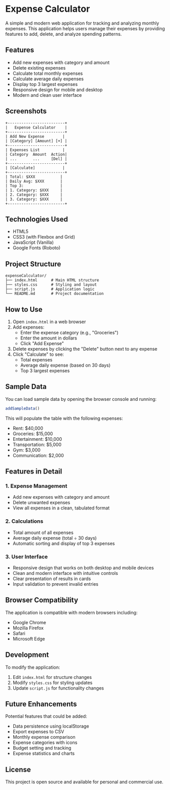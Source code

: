# Expense Calculator

A simple and modern web application for tracking and analyzing monthly expenses. This application helps users manage their expenses by providing features to add, delete, and analyze spending patterns.

## Features

- Add new expenses with category and amount
- Delete existing expenses
- Calculate total monthly expenses
- Calculate average daily expenses
- Display top 3 largest expenses
- Responsive design for mobile and desktop
- Modern and clean user interface

## Screenshots

```
+-------------------------+
|   Expense Calculator    |
+-------------------------+
| Add New Expense        |
| [Category] [Amount] [+] |
+-------------------------+
| Expenses List          |
| Category  Amount  Action|
| ...       ...     [Del] |
+-------------------------+
| [Calculate]            |
+-------------------------+
| Total: $XXX           |
| Daily Avg: $XXX       |
| Top 3:                |
| 1. Category: $XXX     |
| 2. Category: $XXX     |
| 3. Category: $XXX     |
+-------------------------+
```

## Technologies Used

- HTML5
- CSS3 (with Flexbox and Grid)
- JavaScript (Vanilla)
- Google Fonts (Roboto)

## Project Structure

```
expenseCalculator/
├── index.html      # Main HTML structure
├── styles.css      # Styling and layout
├── script.js       # Application logic
└── README.md       # Project documentation
```

## How to Use

1. Open `index.html` in a web browser
2. Add expenses:
   - Enter the expense category (e.g., "Groceries")
   - Enter the amount in dollars
   - Click "Add Expense"
3. Delete expenses by clicking the "Delete" button next to any expense
4. Click "Calculate" to see:
   - Total expenses
   - Average daily expense (based on 30 days)
   - Top 3 largest expenses

## Sample Data

You can load sample data by opening the browser console and running:
```javascript
addSampleData()
```

This will populate the table with the following expenses:
- Rent: $40,000
- Groceries: $15,000
- Entertainment: $10,000
- Transportation: $5,000
- Gym: $3,000
- Communication: $2,000

## Features in Detail

### 1. Expense Management
- Add new expenses with category and amount
- Delete unwanted expenses
- View all expenses in a clean, tabulated format

### 2. Calculations
- Total amount of all expenses
- Average daily expense (total ÷ 30 days)
- Automatic sorting and display of top 3 expenses

### 3. User Interface
- Responsive design that works on both desktop and mobile devices
- Clean and modern interface with intuitive controls
- Clear presentation of results in cards
- Input validation to prevent invalid entries

## Browser Compatibility

The application is compatible with modern browsers including:
- Google Chrome
- Mozilla Firefox
- Safari
- Microsoft Edge

## Development

To modify the application:

1. Edit `index.html` for structure changes
2. Modify `styles.css` for styling updates
3. Update `script.js` for functionality changes

## Future Enhancements

Potential features that could be added:
- Data persistence using localStorage
- Export expenses to CSV
- Monthly expense comparison
- Expense categories with icons
- Budget setting and tracking
- Expense statistics and charts

## License

This project is open source and available for personal and commercial use. 